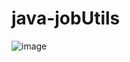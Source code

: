 # java-jobUtils
![image](https://user-images.githubusercontent.com/66465257/211633041-423c9a90-2202-4c71-90d4-032e84812ccb.png)

